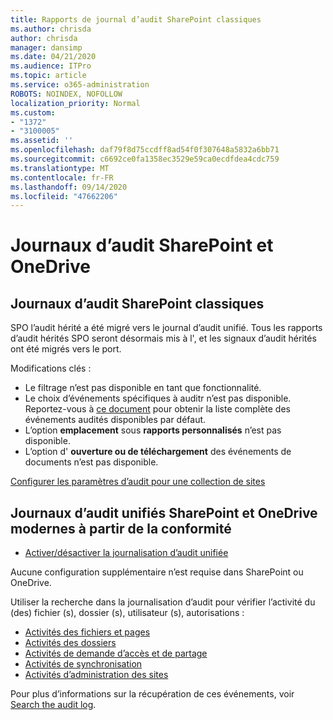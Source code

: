```yaml
---
title: Rapports de journal d’audit SharePoint classiques
ms.author: chrisda
author: chrisda
manager: dansimp
ms.date: 04/21/2020
ms.audience: ITPro
ms.topic: article
ms.service: o365-administration
ROBOTS: NOINDEX, NOFOLLOW
localization_priority: Normal
ms.custom:
- "1372"
- "3100005"
ms.assetid: ''
ms.openlocfilehash: daf79f8d75ccdff8ad54f0f307648a5832a6bb71
ms.sourcegitcommit: c6692ce0fa1358ec3529e59ca0ecdfdea4cdc759
ms.translationtype: MT
ms.contentlocale: fr-FR
ms.lasthandoff: 09/14/2020
ms.locfileid: "47662206"
---
```

# <a name="sharepoint-and-onedrive-audit-logs"></a>Journaux d’audit SharePoint et OneDrive

## <a name="sharepoint-classic-audit-logs"></a>Journaux d’audit SharePoint classiques

SPO l’audit hérité a été migré vers le journal d’audit unifié. Tous les rapports d’audit hérités SPO seront désormais mis à l', et les signaux d’audit hérités ont été migrés vers le port.

Modifications clés :

* Le filtrage n’est pas disponible en tant que fonctionnalité.
* Le choix d’événements spécifiques à auditr n’est pas disponible. Reportez-vous à [ce document](https://docs.microsoft.com/microsoft-365/compliance/search-the-audit-log-in-security-and-compliance) pour obtenir la liste complète des événements audités disponibles par défaut.
* L’option **emplacement** sous **rapports personnalisés** n’est pas disponible.
* L’option d' **ouverture ou de téléchargement** des événements de documents n’est pas disponible.

[Configurer les paramètres d’audit pour une collection de sites](https://support.office.com/article/Configure-audit-settings-for-a-site-collection-A9920C97-38C0-44F2-8BCB-4CF1E2AE22D2)

## <a name="sharepoint-and-onedrive-modern-unified-audit-logs-from-compliance"></a>Journaux d’audit unifiés SharePoint et OneDrive modernes à partir de la conformité

* [Activer/désactiver la journalisation d’audit unifiée](https://docs.microsoft.com/microsoft-365/compliance/turn-audit-log-search-on-or-off) 

Aucune configuration supplémentaire n’est requise dans SharePoint ou OneDrive.

Utiliser la recherche dans la journalisation d’audit pour vérifier l’activité du (des) fichier (s), dossier (s), utilisateur (s), autorisations :

* [Activités des fichiers et pages](https://docs.microsoft.com/microsoft-365/compliance/search-the-audit-log-in-security-and-compliance)
* [Activités des dossiers](https://docs.microsoft.com/microsoft-365/compliance/search-the-audit-log-in-security-and-compliance#folder-activities)
* [Activités de demande d’accès et de partage](https://docs.microsoft.com/microsoft-365/compliance/search-the-audit-log-in-security-and-compliance#sharing-and-access-request-activities)
* [Activités de synchronisation](https://docs.microsoft.com/microsoft-365/compliance/search-the-audit-log-in-security-and-compliance#synchronization-activities)
* [Activités d’administration des sites](https://docs.microsoft.com/microsoft-365/compliance/search-the-audit-log-in-security-and-compliance#site-administration-activities)

Pour plus d’informations sur la récupération de ces événements, voir [Search the audit log](https://docs.microsoft.com/microsoft-365/compliance/search-the-audit-log-in-security-and-compliance#search-the-audit-log).
